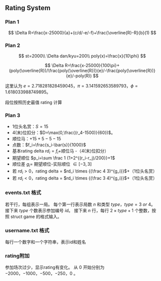 ## Rating System

### Plan 1

$$
\Delta R=\frac{x-25000}{a}+(c/d/-e/-f)+\frac{\overline{R}-R}{b}(1)
$$

### Plan 2

$$
st=2000\\
\Delta dan/kyu=200\\
poly(x)=\frac{x}{10\phi}
$$

$$
\Delta R=\frac{x-25000}{100\pi}+(poly(\overline{R})/\frac{poly(\overline{R})}{e}/-\frac{poly(\overline{R})}{e}/-poly(R))
$$

这里认为 $e=2.718281828459045$，$\pi=3.141592653589793$，$\phi =1.618033988749895$。

段位按照历史最值 rating 计算

### Plan 3
- 1位头名赏：$S=15$
- 4(末)位扣分：$D=\max(0,\frac{(r_4-1500)}{60})$。
- 顺位马：$+15 +5 -5 -15$
- 点数：$f_i=\frac{s_i-\bar{s}}{1000}$
- 基本rating delta $rd_i=f_i$+顺位马 -（4(末)位扣分）
- 期望顺位 $p_i=\sum \frac 1 {1+2^{(r_i-r_j)/200}}+1$
- 顺位差 $g_i$= 期望顺位-实际顺位 $\in [-3,3]$
-  若 $rd_i>0$，rating delta  =  $rd_i \times {(\frac 4 3)^{g_i}}$+（1位头名赏）
- 若 $rd_i<0$，rating delta  =  $rd_i \times {(\frac 3 4)^{g_i}}$+（1位头名赏）



### events.txt 格式
若干行，每组表示一局。
每个第一行表示局数 $n$ 和类型 $type$，$type = 3 ~ or ~ 4$。
接下来 $type$ 个数表示参加编号 $id$。
接下来 $n$ 行，每行 $2\times type +1$ 个整数，按照 struct game 的格式输入。

### username.txt 格式
每行一个数字和一个字符串，表示id和姓名

### rating附加
参加场次过少，显示rating有变化。
从 $0$ 开始分别为 $-2000$，$-1000$，$-500$，$-250$，$0$ 。 

